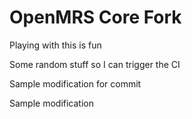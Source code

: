 # OpenMRS Core Fork

Playing with this is fun

Some random stuff so I can trigger the CI

Sample modification for commit

Sample modification
